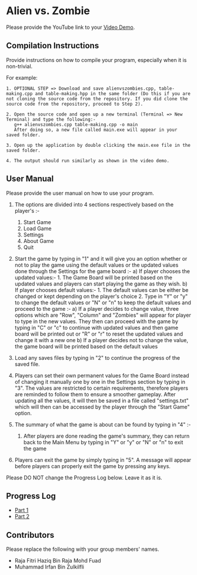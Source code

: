 # Alien vs. Zombie

Please provide the YouTube link to your [Video Demo](https://youtu.be/BXnH5s-a5qg).

## Compilation Instructions

Provide instructions on how to compile your program, especially when it is non-trivial.

For example:

```
1. OPTIONAL STEP => Download and save alienvszombies.cpp, table-making.cpp and table-making.hpp in the same folder (Do this if you are not cloning the source code from the repository. If you did clone the source code from the repository, proceed to Step 2).

2. Open the source code and open up a new terminal (Terminal => New Terminal) and type the following:-
   g++ alienvszombies.cpp table-making.cpp -o main 
   After doing so, a new file called main.exe will appear in your saved folder.

3. Open up the application by double clicking the main.exe file in the saved folder.

4. The output should run similarly as shown in the video demo.

```

## User Manual

Please provide the user manual on how to use your program.

1. The options are divided into 4 sections respectively based on the player's :-
   1. Start Game
   2. Load Game 
   3. Settings
   4. About Game
   5. Quit

2. Start the game by typing in "1" and it will give you an option whether or not
   to play the game using the default values or the updated
   values done through the Settings for the game board :-
      a) If player chooses the updated values:-
         1. The Game Board will be printed based on the updated values and players
            can start playing the game as they wish.
      b) If player chooses default values:-
         1. The default values can be either be changed or kept depending on the player's choice
         2. Type in "Y" or "y" to change the default values or "N" or "n" to keep the default values and proceed to the game :-
            a) If a player decides to change value, three options which are "Row", "Column" and "Zombies" will appear for player to type in the new values. They then can proceed with the game by typing in "C" or "c" to continue with updated values and then game board will be printed out or "R" or "r" to reset the updated values and change it with a new one
            b) If a player decides not to change the value, the game board will be printed based on the default values

3. Load any saves files by typing in "2" to continue the progress of the saved file.

4. Players can set their own permanent values for the Game Board instead of changing it manually one by one
   in the Settings section by typing in "3". The values are restricted to certain requirements, 
   therefore players are reminded to follow them to ensure a smoother gameplay. After updating all the values, it will then be saved in a file called "settings.txt" which will then can be accessed by the player through the "Start Game" option.

4. The summary of what the game is about can be found by typing in "4" :-
   1. After players are done reading the game's summary, they can return back to the Main Menu by typing in "Y" or "y" or "N" or "n" to exit the game

5. Players can exit the game by simply typing in "5". A message will appear before players 
   can properly exit the game by pressing any keys.

Please DO NOT change the Progress Log below. Leave it as it is.

## Progress Log

- [Part 1](PART1.md)
- [Part 2](PART2.md)

## Contributors

Please replace the following with your group members' names. 

- Raja Fitri Haziq Bin Raja Mohd Fuad
- Muhammad Irfan Bin Zulkilfli


